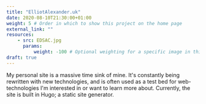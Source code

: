 ```yaml
---
title: "ElliotAlexander.uk" 
date: 2020-08-10T21:30:00+01:00
weight: 5 # Order in which to show this project on the home page
external_link: "" 
resources:
    - src: EDSAC.jpg
      params:
          weight: -100 # Optional weighting for a specific image in this project folder
draft: true
---
```


My personal site is a massive time sink of mine. It's constantly being rewritten with new technologies, and is often used as a test bed for web-technologies I'm interested in or want to learn more about. Currently, the site is built in Hugo; a static site generator.


